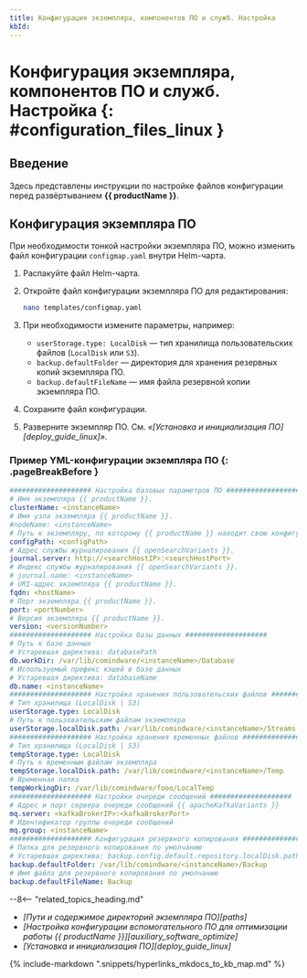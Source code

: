 ```yaml
---
title: Конфигурация экземпляра, компонентов ПО и служб. Настройка
kbId: 
---
```


# Конфигурация экземпляра, компонентов ПО и служб. Настройка {: #configuration_files_linux }

## Введение

Здесь представлены инструкции по настройке файлов конфигурации перед развёртыванием **{{ productName }}**.

## Конфигурация экземпляра ПО

При необходимости тонкой настройки экземпляра ПО, можно изменить файл конфигурации `configmap.yaml` внутри Helm-чарта.

1. Распакуйте файл Helm-чарта.
2. Откройте файл конфигурации экземпляра ПО для редактирования:

    ``` sh
    nano templates/configmap.yaml
    ```

3. При необходимости измените параметры, например:

    - `userStorage.type: LocalDisk` — тип хранилища пользовательских файлов (`LocalDisk` или `S3`).
    - `backup.defaultFolder` — директория для хранения резервных копий экземпляра ПО.
    - `backup.defaultFileName` — имя файла резервной копии экземпляра ПО.

4. Сохраните файл конфигурации.
5. Разверните экземпляр ПО. См. _«[Установка и инициализация ПО][deploy_guide_linux]»_.

### Пример YML-конфигурации экземпляра ПО {: .pageBreakBefore }

<!--instanceYML-start-->
``` yaml
#################### Настройка базовых параметров ПО ####################
# Имя экземпляра {{ productName }}.
clusterName: <instanceName>
# Имя узла экземпляра {{ productName }}.
#nodeName: <instanceName>
# Путь к экземпляру, по которому {{ productName }} находит свою конфигурацию.
configPath: <configPath>
# Адрес службы журналирования {{ openSearchVariants }}.
journal.server: http://<searchHostIP>:<searchHostPort>
# Индекс службы журналирования {{ openSearchVariants }}.
# journal.name: <instanceName>
# URI-адрес экземпляра {{ productName }}.
fqdn: <hostName>
# Порт экземпляра {{ productName }}.
port: <portNumber>
# Версия экземпляра {{ productName }}.
version: <versionNumber>
#################### Настройка базы данных ####################
# Путь к базе данных
# Устаревшая директива: databasePath
db.workDir: /var/lib/comindware/<instanceName>/Database
# Используемый префикс кэшей в базе данных
# Устаревшая директива: databaseName
db.name: <instanceName>
#################### Настройка хранения пользовательских файлов ####################
# Тип хранилища (LocalDisk | S3)
userStorage.type: LocalDisk
# Путь к пользовательским файлам экземпляра
userStorage.localDisk.path: /var/lib/comindware/<instanceName>/Streams
#################### Настройка хранения временных файлов ####################
# Тип хранилища (LocalDisk | S3)
tempStorage.type: LocalDisk
# Путь к временным файлам экземпляра
tempStorage.localDisk.path: /var/lib/comindware/<instanceName>/Temp
# Временная папка
tempWorkingDir: /var/lib/comindware/fooo/LocalTemp
#################### Настройки очереди сообщений ####################
# Адрес и порт сервера очереди сообщений {{ apacheKafkaVariants }}
mq.server: <kafkaBrokerIP>:<kafkaBrokerPort>
# Идентификатор группы очереди сообщений
mq.group: <instanceName>
#################### Конфигурация резервного копирования ####################
# Папка для резервного копирования по умолчанию
# Устаревшая директива: backup.config.default.repository.localDisk.path
backup.defaultFolder: /var/lib/comindware/<instanceName>/Backup
# Имя файла для резервного копирования по умолчанию
backup.defaultFileName: Backup
```
<!--instanceYML-end-->

<div class="relatedTopics" markdown="block">

--8<-- "related_topics_heading.md"

- _[Пути и содержимое директорий экземпляра ПО][paths]_
- _[Настройка конфигурации вспомогательного ПО для оптимизации работы {{ productName }}][auxiliary_software_optimize]_
- _[Установка и инициализация ПО][deploy_guide_linux]_

</div>

{% include-markdown ".snippets/hyperlinks_mkdocs_to_kb_map.md" %}

